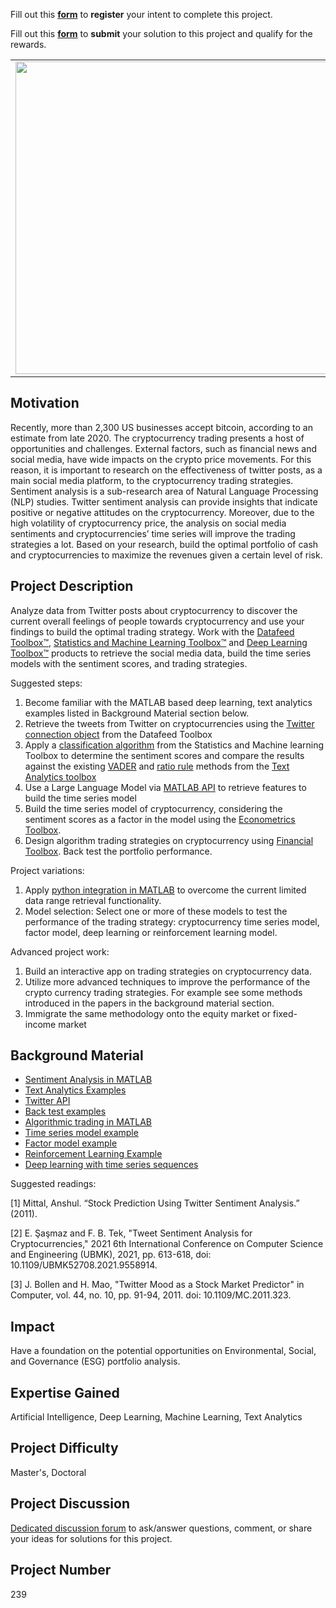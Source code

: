 Fill out this <strong>[form](https://www.mathworks.com/academia/student-challenge/mathworks-excellence-in-innovation-signup.html?tfa_1=Sentiment%20Analysis%20in%20Cryptocurrency%20Trading&tfa_2=239)</strong> to **register** your intent to complete this project.

Fill out this <strong>[form](https://www.mathworks.com/academia/student-challenge/mathworks-excellence-in-innovation-submission-form.html?tfa_1=Sentiment%20Analysis%20in%20Cryptocurrency%20Trading&tfa_2=239)</strong> to **submit** your solution to this project and qualify for the rewards.

<table>
<td><img src="https://gist.githubusercontent.com/robertogl/e0115dc303472a9cfd52bbbc8edb7665/raw/cripto.png"  width=500 /></td>
<td><p><h1>Sentiment Analysis in Cryptocurrency Trading</h1></p>
<p>Build your own cryptocurrency trading strategies based on sentiment analysis.</p>
</table>

## Motivation

Recently, more than 2,300 US businesses accept bitcoin, according to an estimate from late 2020. The cryptocurrency trading presents a host of opportunities and challenges. External factors, such as financial news and social media, have wide impacts on the crypto price movements. For this reason, it is important to research on the effectiveness of twitter posts, as a main social media platform, to the cryptocurrency trading strategies. Sentiment analysis is a sub-research area of Natural Language Processing (NLP) studies. Twitter sentiment analysis can provide insights that indicate positive or negative attitudes on the cryptocurrency. Moreover, due to the high volatility of cryptocurrency price, the analysis on social media sentiments and cryptocurrencies’ time series will improve the trading strategies a lot. Based on your research, build the optimal portfolio of cash and cryptocurrencies to maximize the revenues given a certain level of risk. 

## Project Description

Analyze data from Twitter posts about cryptocurrency to discover the current overall feelings of people towards cryptocurrency and use your findings to build the optimal trading strategy.
Work with the [Datafeed Toolbox™](https://www.mathworks.com/products/datafeed.html), [Statistics and Machine Learning Toolbox™](https://www.mathworks.com/products/statistics.html) and [Deep Learning Toolbox™](https://www.mathworks.com/products/deep-learning.html ) products to retrieve the social media data, build the time series models with the sentiment scores, and trading strategies. 

Suggested steps:
1.	Become familiar with the MATLAB based deep learning, text analytics examples listed in Background Material section below.
2.	Retrieve the tweets from Twitter on cryptocurrencies using the [Twitter connection object]( https://www.mathworks.com/help/datafeed/twitter.html) from the Datafeed Toolbox
3.	Apply a [classification algorithm]( https://www.mathworks.com/help/stats/classification.html) from the Statistics and Machine learning Toolbox to determine the sentiment scores and compare the results against the existing [VADER](https://www.mathworks.com/help/textanalytics/ref/vadersentimentscores.html) and [ratio rule](https://www.mathworks.com/help/textanalytics/ref/ratiosentimentscores.html)  methods from the [Text Analytics toolbox](https://www.mathworks.com/help/stats/classification.html)
4.	Use a Large Language Model via [MATLAB API](https://github.com/matlab-deep-learning/llms-with-matlab) to retrieve features to build the time series model 
5.	Build the time series model of cryptocurrency, considering the sentiment scores as a factor in the model using the [Econometrics Toolbox](https://www.mathworks.com/products/econometrics.html).
6.	Design algorithm trading strategies on cryptocurrency using [Financial Toolbox](https://www.mathworks.com/products/finance.html). Back test the portfolio performance.

Project variations:
1.	Apply [python integration in MATLAB]( https://www.mathworks.com/help/matlab/call-python-libraries.html) to overcome the current limited data range retrieval functionality. 
2.	Model selection: Select one or more of these models to test the performance of the trading strategy: cryptocurrency time series model,  factor model, deep learning or reinforcement learning model.

Advanced project work:
1.	Build an interactive app on trading strategies on cryptocurrency data.
2.	Utilize  more advanced techniques to improve the performance of the crypto currency trading strategies. For example see some methods introduced in the papers in the background material section.
3.	Immigrate the same methodology onto the equity market or fixed-income market


## Background Material

- [Sentiment Analysis in MATLAB](https://www.mathworks.com/discovery/sentiment-analysis.html?s_tid=srchtitle)
- [Text Analytics Examples](https://www.mathworks.com/help/textanalytics/examples.html)
- [Twitter API](https://developer.twitter.com/en/docs/twitter-api)
- [Back test examples](https://www.mathworks.com/help/finance/backtest-investment-strategies.html)
- [Algorithmic trading in MATLAB]( https://www.mathworks.com/discovery/algorithmic-trading.html?s_tid=srchtitle_algorithm%2520trading_1)
- [Time series model example]( https://www.mathworks.com/help/econ/introduction-to-vector-autoregressive-var-models.html?s_tid=srchtitle_vector%20autoregression_1)
- [Factor model example](https://www.mathworks.com/help/finance/portfolio-optimization-using-factor-models.html)
- [Reinforcement Learning Example](https://www.mathworks.com/matlabcentral/fileexchange/74176-reinforcement-learning-for-financial-trading)
- [Deep learning with time series sequences](https://www.mathworks.com/help/deeplearning/examples.html?category=deep-learning-with-time-series-sequences-and-text&s_tid=CRUX_topnav) 

Suggested readings:

[1] Mittal, Anshul. “Stock Prediction Using Twitter Sentiment Analysis.” (2011).

[2] E. Şaşmaz and F. B. Tek, "Tweet Sentiment Analysis for Cryptocurrencies," 2021 6th International Conference on Computer Science and Engineering (UBMK), 2021, pp. 613-618, doi: 10.1109/UBMK52708.2021.9558914.

[3] J. Bollen and H. Mao, "Twitter Mood as a Stock Market Predictor" in Computer, vol. 44, no. 10, pp. 91-94, 2011. doi: 10.1109/MC.2011.323.


## Impact

Have a foundation on the potential opportunities on Environmental, Social, and Governance (ESG) portfolio analysis.

## Expertise Gained 

Artificial Intelligence, Deep Learning, Machine Learning, Text Analytics


## Project Difficulty

Master's, Doctoral

## Project Discussion

[Dedicated discussion forum](https://github.com/mathworks/MathWorks-Excellence-in-Innovation/discussions/75) to ask/answer questions, comment, or share your ideas for solutions for this project.

## Project Number

239
